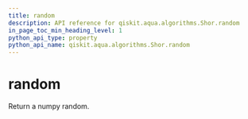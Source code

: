 ```yaml
---
title: random
description: API reference for qiskit.aqua.algorithms.Shor.random
in_page_toc_min_heading_level: 1
python_api_type: property
python_api_name: qiskit.aqua.algorithms.Shor.random
---
```


# random

Return a numpy random.

